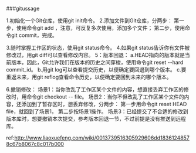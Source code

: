 ###gitussage

1.初始化一个Git仓库，使用git init命令。
2.添加文件到Git仓库，分两步：
  第一步，使用命令git add <file>，注意，可反复多次使用，添加多个文件；
  第二步，使用命令git commit，完成。
  
3.随时掌握工作区的状态，使用git status命令。
4.如果git status告诉你有文件被修改过，用git diff可以查看修改内容。
5：版本回退：
  a.HEAD指向的版本就是当前版本，因此，Git允许我们在版本的历史之间穿梭，使用命令git reset --hard commit_id。
  b.用git log可以查看提交历史，以便确定要回退到哪个版本。
  c.要重返未来，用git reflog查看命令历史，以便确定要回到未来的哪个版本。

6.撤销修改：
  场景1：当你改乱了工作区某个文件的内容，想直接丢弃工作区的修改时，用命令git checkout -- file。 
  场景2：当你不但改乱了工作区某个文件的内容，还添加到了暂存区时，想丢弃修改，分两步：
        第一步用命令git reset HEAD file，就回到了场景1，
        第二步按场景1操作。
  场景3：已经提交了不合适的修改到版本库时，想要撤销本次提交，参考版本回退一节，不过前提是没有推送到远程库。
  
  ref:http://www.liaoxuefeng.com/wiki/0013739516305929606dd18361248578c67b8067c8c017b000
